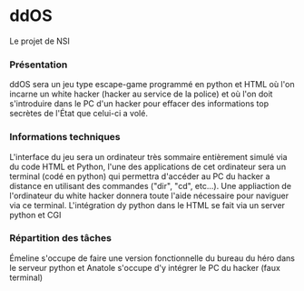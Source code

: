 # ddOS
Le projet de NSI

### Présentation
ddOS sera un jeu type escape-game programmé en python et HTML où l'on incarne un white hacker (hacker au service de la police) et où l'on doit s'introduire dans le PC d'un hacker pour effacer des informations top secrètes de l'État que celui-ci a volé.

### Informations techniques
L'interface du jeu sera un ordinateur très sommaire entièrement simulé via du code HTML et Python, l'une des applications de cet ordinateur sera un terminal (codé en python) qui permettra d'accéder au PC du hacker a distance en utilisant des commandes ("dir", "cd", etc...). Une appliaction de l'ordinateur du white hacker donnera toute l'aide nécessaire pour naviguer via ce terminal.
L'intégration dy python dans le HTML se fait via un server python et CGI

### Répartition des tâches
Émeline s'occupe de faire une version fonctionnelle du bureau du héro dans le serveur python et Anatole s'occupe d'y intégrer le PC du hacker (faux terminal)
